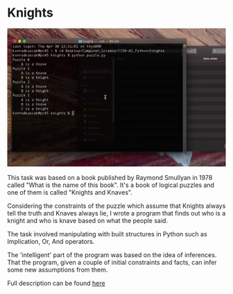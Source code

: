 # Knights

 [![](../IMG/knights.png)](https://youtu.be/BeXnsyBBVoo)

 This task was based on a book published by Raymond Smullyan in 1978 called "What is the name of this book". It's a book of logical puzzles and one of them is called "Knights and Knaves". 

 Considering the constraints of the puzzle which assume that Knights always tell the truth and Knaves always lie, I wrote a program that finds out who is a knight and who is knave based on what the people said. 

 The task involved manipulating with built structures in Python such as Implication, Or, And operators. 

 The 'intelligent' part of the program was based on the idea of inferences. That the program, given a couple of initial constraints and facts, can infer some new assumptions from them.

 Full description can be found [here](https://cs50.harvard.edu/ai/2020/projects/1/knights/)